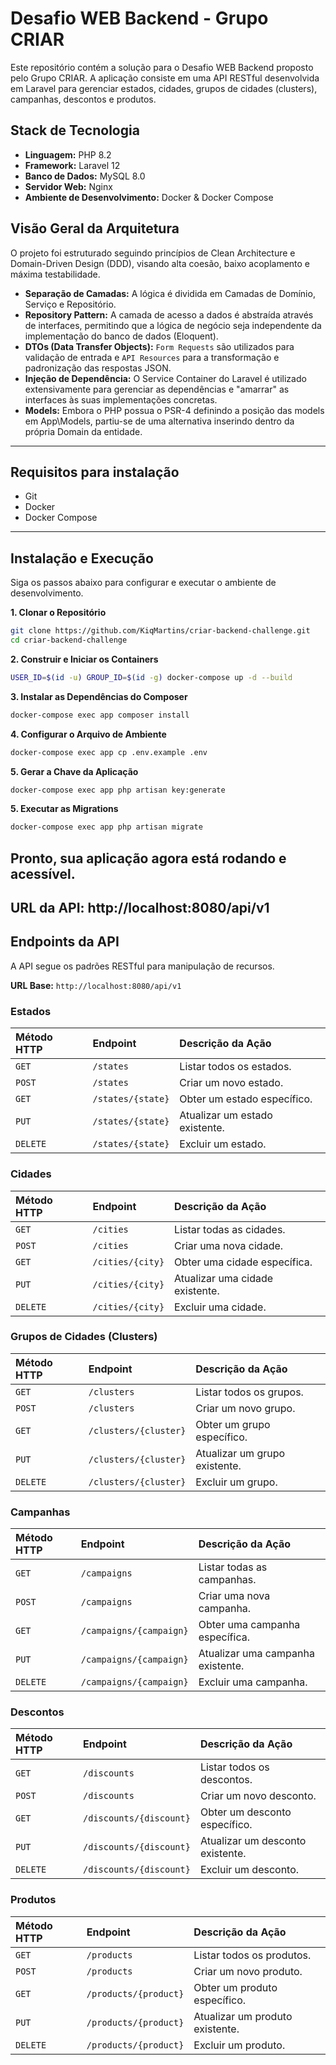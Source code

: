 # Desafio WEB Backend - Grupo CRIAR

Este repositório contém a solução para o Desafio WEB Backend proposto pelo Grupo CRIAR. A aplicação consiste em uma API RESTful desenvolvida em Laravel para gerenciar estados, cidades, grupos de cidades (clusters), campanhas, descontos e produtos.

## Stack de Tecnologia

* **Linguagem:** PHP 8.2
* **Framework:** Laravel 12
* **Banco de Dados:** MySQL 8.0
* **Servidor Web:** Nginx
* **Ambiente de Desenvolvimento:** Docker & Docker Compose

## Visão Geral da Arquitetura

O projeto foi estruturado seguindo princípios de Clean Architecture e Domain-Driven Design (DDD), visando alta coesão, baixo acoplamento e máxima testabilidade.

* **Separação de Camadas:** A lógica é dividida em Camadas de Domínio, Serviço e Repositório.
* **Repository Pattern:** A camada de acesso a dados é abstraída através de interfaces, permitindo que a lógica de negócio seja independente da implementação do banco de dados (Eloquent).
* **DTOs (Data Transfer Objects):** `Form Requests` são utilizados para validação de entrada e `API Resources` para a transformação e padronização das respostas JSON.
* **Injeção de Dependência:** O Service Container do Laravel é utilizado extensivamente para gerenciar as dependências e "amarrar" as interfaces às suas implementações concretas.
* **Models:** Embora o PHP possua o PSR-4 definindo a posição das models em App\Models, partiu-se de uma alternativa inserindo dentro da própria Domain da entidade.

---

## Requisitos para instalação

* Git
* Docker
* Docker Compose

---

## Instalação e Execução

Siga os passos abaixo para configurar e executar o ambiente de desenvolvimento.

**1. Clonar o Repositório**

```bash
git clone https://github.com/KiqMartins/criar-backend-challenge.git
cd criar-backend-challenge
```

**2. Construir e Iniciar os Containers**

```bash
USER_ID=$(id -u) GROUP_ID=$(id -g) docker-compose up -d --build
```


**3. Instalar as Dependências do Composer**

```bash
docker-compose exec app composer install
```

**4. Configurar o Arquivo de Ambiente**

```bash
docker-compose exec app cp .env.example .env
```

**5. Gerar a Chave da Aplicação**

```bash
docker-compose exec app php artisan key:generate
```

**5. Executar as Migrations**

```bash
docker-compose exec app php artisan migrate
```

## Pronto, sua aplicação agora está rodando e acessível.

## URL da API: http://localhost:8080/api/v1




## Endpoints da API

A API segue os padrões RESTful para manipulação de recursos.

**URL Base:** `http://localhost:8080/api/v1`

### Estados

| Método HTTP | Endpoint           | Descrição da Ação              |
| :---------- | :----------------- | :----------------------------- |
| `GET`       | `/states`          | Listar todos os estados.       |
| `POST`      | `/states`          | Criar um novo estado.          |
| `GET`       | `/states/{state}`  | Obter um estado específico.    |
| `PUT`       | `/states/{state}`  | Atualizar um estado existente. |
| `DELETE`    | `/states/{state}`  | Excluir um estado.             |

### Cidades

| Método HTTP | Endpoint         | Descrição da Ação               |
| :---------- | :--------------- | :------------------------------ |
| `GET`       | `/cities`        | Listar todas as cidades.        |
| `POST`      | `/cities`        | Criar uma nova cidade.          |
| `GET`       | `/cities/{city}` | Obter uma cidade específica.    |
| `PUT`       | `/cities/{city}` | Atualizar uma cidade existente. |
| `DELETE`    | `/cities/{city}` | Excluir uma cidade.             |

### Grupos de Cidades (Clusters)

| Método HTTP | Endpoint             | Descrição da Ação               |
| :---------- | :------------------- | :------------------------------ |
| `GET`       | `/clusters`          | Listar todos os grupos.         |
| `POST`      | `/clusters`          | Criar um novo grupo.            |
| `GET`       | `/clusters/{cluster}`| Obter um grupo específico.      |
| `PUT`       | `/clusters/{cluster}`| Atualizar um grupo existente.   |
| `DELETE`    | `/clusters/{cluster}`| Excluir um grupo.               |

### Campanhas

| Método HTTP | Endpoint               | Descrição da Ação                  |
| :---------- | :--------------------- | :--------------------------------- |
| `GET`       | `/campaigns`           | Listar todas as campanhas.         |
| `POST`      | `/campaigns`           | Criar uma nova campanha.           |
| `GET`       | `/campaigns/{campaign}`| Obter uma campanha específica.     |
| `PUT`       | `/campaigns/{campaign}`| Atualizar uma campanha existente.  |
| `DELETE`    | `/campaigns/{campaign}`| Excluir uma campanha.              |

### Descontos

| Método HTTP | Endpoint               | Descrição da Ação                 |
| :---------- | :--------------------- | :-------------------------------- |
| `GET`       | `/discounts`           | Listar todos os descontos.        |
| `POST`      | `/discounts`           | Criar um novo desconto.           |
| `GET`       | `/discounts/{discount}`| Obter um desconto específico.     |
| `PUT`       | `/discounts/{discount}`| Atualizar um desconto existente.  |
| `DELETE`    | `/discounts/{discount}`| Excluir um desconto.              |

### Produtos

| Método HTTP | Endpoint             | Descrição da Ação               |
| :---------- | :------------------- | :------------------------------ |
| `GET`       | `/products`          | Listar todos os produtos.       |
| `POST`      | `/products`          | Criar um novo produto.          |
| `GET`       | `/products/{product}`| Obter um produto específico.    |
| `PUT`       | `/products/{product}`| Atualizar um produto existente. |
| `DELETE`    | `/products/{product}`| Excluir um produto.             |